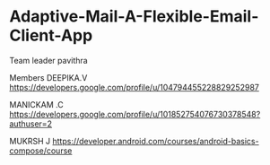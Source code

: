 # Adaptive-Mail-A-Flexible-Email-Client-App



Team leader 
pavithra



Members 
DEEPIKA.V
https://developers.google.com/profile/u/104794455228829252987


MANICKAM .C
https://developers.google.com/profile/u/101852754076730378548?authuser=2

MUKRSH J
https://developer.android.com/courses/android-basics-compose/course

